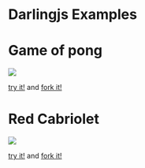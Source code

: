 Darlingjs Examples
==================

# Game of pong

[![](https://lh5.googleusercontent.com/-80qp7uh3EZM/UfUXEVNq6TI/AAAAAAAAfoo/twveW1uDI2A/s0/2013-07-28_15-05-19.png)](http://darlingjs.github.io/games/game-of-pong/)

[try it!](darlingjs.github.io/games/game-of-pong/) and [fork it!](https://github.com/darlingjs/darlingjs-examples/tree/master/game-of-pong)

# Red Cabriolet

![](https://lh4.googleusercontent.com/--BwdjZS5wZk/UXLxxVdcZuI/AAAAAAAAaac/ktkB6nzgF3I/s0/2013-04-20_21-31-27.png)

[try it!](darlingjs.github.io/games/cabriolet/) and [fork it!](https://github.com/darlingjs/darlingjs-examples/tree/master/red-cabriolet)